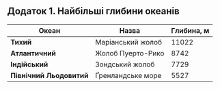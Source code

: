Додаток 1. Найбільші глибини океанів
------------------------------------

| Океан | Назва | Глибина, м |
| -- | -- | --- |
| **Тихий** | Маріанський жолоб | 11022 |
| **Атлантичний** | Жолоб Пуерто-Рико | 8742 |
| **Індійський** | Зондський жолоб | 7729 |
| **Північний Льодовитий** | Ґренландське море | 5527 |


